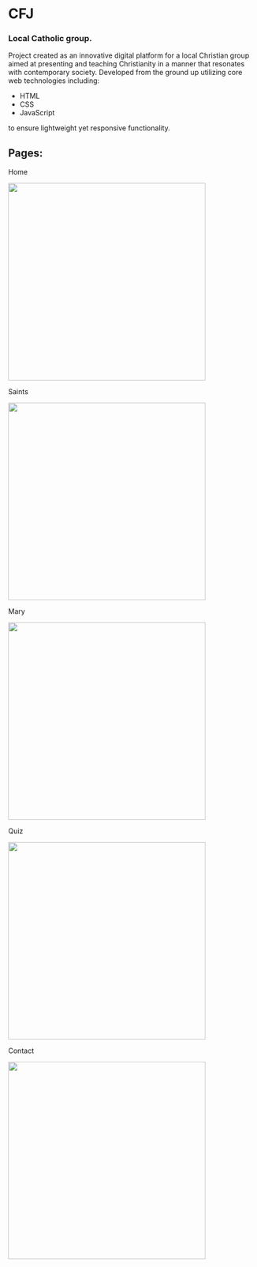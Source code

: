# CFJ 
<article>
  <h3>Local Catholic group.</h3>  
  <p>Project created as an innovative digital platform for a local Christian group aimed at 
    presenting and teaching Christianity in a manner that resonates with contemporary society. Developed from the ground up utilizing core web
    technologies including:</p>
    <ul>
      <li>HTML</li>
      <li>CSS</li>
      <li>JavaScript</li>
    </ul>
    <p>to ensure lightweight yet responsive functionality.</p>
</article>

<h2>Pages:</h2>



<div class="container-fluid">
  <div class="row">
    <div class="col-sm-6">
      <p>Home</p>
      <img heigth="200px" width="400px" src="https://github.com/Yrishe/CFJ/blob/main/docs/home.png">
    </div>
    <div class="col-sm-6">
      <p>Saints</p>
      <img heigth="200px" width="400px" src="https://github.com/Yrishe/CFJ/blob/main/docs/saints.png">
    </div>
    <div class="col-sm-6">
      <p>Mary</p>
      <img heigth="200px" width="400px" src="https://github.com/Yrishe/CFJ/blob/main/docs/Catholic%20For%20Jesus.jpg">
    </div>
    <div class="col-sm-6">
        <p>Quiz</p>
        <img heigth="200px" width="400px" src="https://github.com/Yrishe/CFJ/blob/main/docs/quiz.png">
    </div>
    <div class="col-sm-6">
        <p>Contact</p>
        <img heigth="200px" width="400px" src="https://github.com/Yrishe/CFJ/blob/main/docs/contact.png">
    </div>
  </div>
</div>





